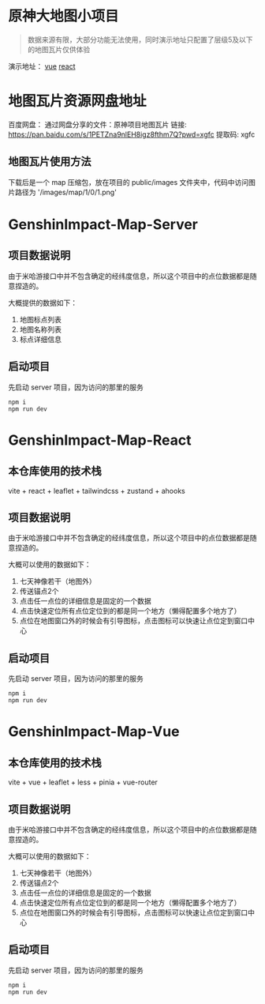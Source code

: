 # 原神大地图小项目

> 数据来源有限，大部分功能无法使用，同时演示地址只配置了层级5及以下的地图瓦片仅供体验

演示地址：
[vue](http://genshin.impact.map.vue.shaoyahu.com.cn/)
[react](http://genshin.impact.map.react.shaoyahu.com.cn/)

# 地图瓦片资源网盘地址

百度网盘： 通过网盘分享的文件：原神项目地图瓦片
链接: https://pan.baidu.com/s/1PETZna9nlEH8igz8fthm7Q?pwd=xgfc 提取码: xgfc 

## 地图瓦片使用方法

下载后是一个 map 压缩包，放在项目的 public/images 文件夹中，代码中访问图片路径为 '/images/map/1/0/1.png'

# GenshinImpact-Map-Server

## 项目数据说明

由于米哈游接口中并不包含确定的经纬度信息，所以这个项目中的点位数据都是随意捏造的。

大概提供的数据如下：
1. 地图标点列表
2. 地图名称列表
3. 标点详细信息

## 启动项目

先启动 server 项目，因为访问的那里的服务

```
npm i
npm run dev
```

# GenshinImpact-Map-React

## 本仓库使用的技术栈

vite + react + leaflet + tailwindcss + zustand + ahooks

## 项目数据说明

由于米哈游接口中并不包含确定的经纬度信息，所以这个项目中的点位数据都是随意捏造的。

大概可以使用的数据如下：
1. 七天神像若干（地图外）
2. 传送锚点2个
3. 点击任一点位的详细信息是固定的一个数据
4. 点击快速定位所有点位定位到的都是同一个地方（懒得配置多个地方了）
5. 点位在地图窗口外的时候会有引导图标，点击图标可以快速让点位定到窗口中心

## 启动项目

先启动 server 项目，因为访问的那里的服务

```
npm i
npm run dev
```

# GenshinImpact-Map-Vue

## 本仓库使用的技术栈

vite + vue + leaflet + less + pinia + vue-router

## 项目数据说明

由于米哈游接口中并不包含确定的经纬度信息，所以这个项目中的点位数据都是随意捏造的。

大概可以使用的数据如下：
1. 七天神像若干（地图外）
2. 传送锚点2个
3. 点击任一点位的详细信息是固定的一个数据
4. 点击快速定位所有点位定位到的都是同一个地方（懒得配置多个地方了）
5. 点位在地图窗口外的时候会有引导图标，点击图标可以快速让点位定到窗口中心

## 启动项目

先启动 server 项目，因为访问的那里的服务

```
npm i
npm run dev
```
